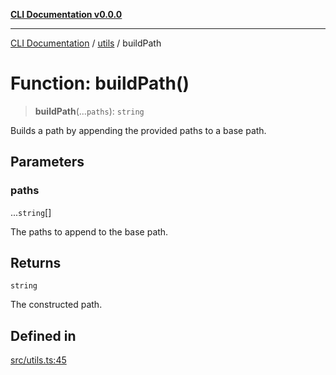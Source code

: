 [**CLI Documentation v0.0.0**](../../README.md)

***

[CLI Documentation](../../modules.md) / [utils](../README.md) / buildPath

# Function: buildPath()

> **buildPath**(...`paths`): `string`

Builds a path by appending the provided paths to a base path.

## Parameters

### paths

...`string`[]

The paths to append to the base path.

## Returns

`string`

The constructed path.

## Defined in

[src/utils.ts:45](https://github.com/stonemjs/cli/blob/7903e21087d732d9d42947a348eb3c473963e042/src/utils.ts#L45)
